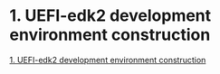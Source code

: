 # 1. UEFI-edk2 development environment construction
[1. UEFI-edk2 development environment construction](https://aiwithcloud.com/2022/09/19/1-_uefi_edk2_development_environment_construction/)